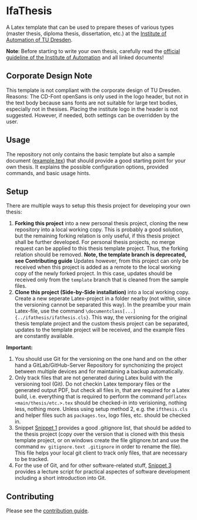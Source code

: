 # IfaThesis

A Latex template that can be used to prepare theses of various types (master thesis, diploma thesis, dissertation, etc.) at the [Institute of Automation of TU Dresden](http://www.et.tu-dresden.de/ifa/).

**Note**: Before starting to write your own thesis, carefully read the [official guideline of the Institute of Automation](http://www.et.tu-dresden.de/ifa/index.php?id=330) and all linked documents!

## Corporate Design Note
This template is not compliant with the corporate design of TU Dresden. 
Reasons: The CD-Font openSans is only used in the logo header, but not in the text body because sans fonts are not suitable for large text bodies, especially not in thesises.
Placing the institute logo in the header is not suggested. However, if needed, both settings can be overridden by the user.

## Usage

The repository not only contains the basic template but also a sample document ([example.tex](/example.tex)) that should provide a good starting point for your own thesis. It explains the possible configuration options, provided commands, and basic usage hints. 

## Setup

There are multiple ways to setup this thesis project for developing your own thesis:

1. **Forking this project** into a new personal thesis project, cloning the new repository into a local working copy. 
   This is probably a good solution, but the remaining forking relation is only useful, if this thesis project shall be further developed.
   For personal thesis projects, no merge request can be applied to this thesis template project.
   Thus, the forking relation should be removed.
   **Note, the template branch is deprecated, see Contributing guide** Updates however, from this project can only be received when this project is added as a remote to the local working copy of the newly forked project.
   In this case, updates should be received only from the `template` branch that is cleaned from the sample files.
2. **Clone this project (Side-by-Side installation)** into a local working copy. Create a new seperate Latex-project in a folder nearby (not within, since the versioning cannot be separated this way). 
   In the preamlbe your main Latex-file, use the command `\documentclass[...]{../ifathesis/ifathesis.cls}`. 
   This way, the versioning for the original thesis template project and the custom thesis project can be separated, updates to the template project will be received, and the example files are constantly available.

**Important:**
1. You should use Git for the versioning on the one hand and on the other hand a GitLab/GitHub-Server Repository for synchonizing the project between multiple devices and for maintaining a backup automatically.
2. Only track files that are not generated during Latex build with the versioning tool (Git). 
   Do not checkin Latex temporary files or the generated output PDF, but check all files in, that are required for a Latex build, i.e. everything that is required to perform the command `pdflatex <main/thesis/etc.>.tex` should be checked-in into verisioning, nothing less, nothing more.
   Unless using setup method 2, e.g. the `ifthesis.cls` and helper files such as `packages.tex`, logo files, etc. should be checked in.
3. Snippet [Snippet 1](https://git.agtele.eats.et.tu-dresden.de/snippets/1) provides a good .gitignore list, that should be added to the thesis project (copy over the version that is cloned with this thesis template project, or on windows create the file gitignore.txt and use the command `mv gitignore.text .gitignore` in order to rename the file).
   This file helps your local git client to track only files, that are necessary to be tracked.
4. For the use of Git, and for other software-related stuff, [Snippet 3](https://git.agtele.eats.et.tu-dresden.de/snippets/3) provides a lecture script for practical aspectes of software development including a short introduction into Git. 

## Contributing

Please see the [contribution guide](/CONTRIBUTING.md).
